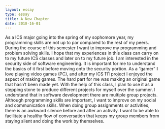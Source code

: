 ```yaml
---
layout: essay
type: essay
title: A New Chapter
date: 2018-16-01
---
```


  As a ICS major going into the spring of my sophomore year, my programming skills are not up to par compared to the rest of my peers. During the course of this semester I want to improve my programming and problem solving skills. I hope that my experiences in this class can carry on to my future ICS classes and later on to my future job.
	I am interested in the security side of software engineering. It is important for me to understand the basics of it first before moving onto the security portion. As a “gamer” I love playing video games (PC), and after my ICS 111 project I enjoyed the aspect of making games. The hard part for me was making an original game that hasn’t been made yet. With the help of this class, I plan to use it as a stepping stone to produce different projects for myself over the summer.
	I understand that in software development there are multiple group projects. Although programming skills are important, I want to improve on my social and communication skills. When doing group assignments or activities, there is an awkward silence before and after an activity. I want to be able to facilitate a healthy flow of conversation that keeps my group members from staying silent and doing the work by themselves.

